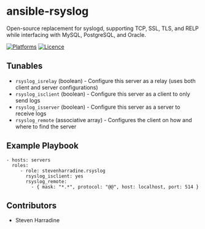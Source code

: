 # ansible-rsyslog
Open-source replacement for syslogd, supporting TCP, SSL, TLS, and RELP while interfacing with MySQL, PostgreSQL, and Oracle.

[![Platforms](http://img.shields.io/badge/platforms-ubuntu-lightgrey.svg?style=flat)](#)
[![Licence](https://img.shields.io/badge/License-MIT-blue.svg)](https://tldrlegal.com/license/mit-license)

Tunables
--------
* `rsyslog_isrelay` (boolean) - Configure this server as a relay (uses both client and server configurations)
* `rsyslog_isclient` (boolean) - Configure this server as a client to only send logs
* `rsyslog_isserver` (boolean) - Configure this server as a server to receive logs
* `rsyslog_remote` (associative array) - Configures the client on how and where to find the server


Example Playbook
----------------
    - hosts: servers
      roles:
         - role: stevenharradine.rsyslog
           rsyslog_isclient: yes
           rsyslog_remote:
             - { mask: "*.*", protocol: "@@", host: localhost, port: 514 }

Contributors
------------
* Steven Harradine
